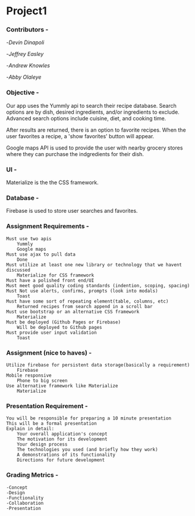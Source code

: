 # Project1

### Contributors -  
-*Devin Dinapoli*

-*Jeffrey Easley*

-*Andrew Knowles*

-*Abby Olaleye*

### Objective - 

Our app uses the Yummly api to search their recipe database. Search options are by dish, desired ingredients, and/or ingredients to exclude.  Advanced search options include cuisine, diet, and cooking time.

After results are returned, there is an option to favorite recipes.  When the user favorites a recipe, a 'show favorites' button will appear.

Google maps API is used to provide the user with nearby grocery stores where they can purchase the indgredients for their dish.

### UI -

Materialize is the the CSS framework.

### Database -

Firebase is used to store user searches and favorites.




### Assignment Requirements - 
    Must use two apis
        Yummly
        Google maps
    Must use ajax to pull data
        Done
    Must utilize at least one new library or technology that we havent discussed
        Materialize for CSS framework
    Must have a polished front end/UI
    Must meet good quality coding standards (indention, scoping, spacing)
    Must Not use alerts, confirms, prompts (look into modals)
        Toast
    Must have some sort of repeating element(table, columns, etc)
        Returned recipes from search append in a scroll bar
    Must use bootstrap or an alternative CSS framework
        Materialize
    Must be deployed (Github Pages or Firebase)
        Will be deployed to Github pages
    Must provide user input validation
        Toast

### Assignment (nice to haves) -
    Utilize firebase for persistent data storage(basically a requirement)
        Firebase
    Mobile responsive
        Phone to big screen
    Use alternative framework like Materialize
        Materialize

### Presentation Requirement - 
    You will be responsible for preparing a 10 minute presentation
    This will be a formal presentation
    Explain in detail:
        Your overall application's concept
        The motivation for its development
        Your design process
        The technologies you used (and briefly how they work)
        A demonstrations of its functionality
        Directions for future development

### Grading Metrics - 
    -Concept
    -Design
    -Functionality
    -Collaboration
    -Presentation

    
